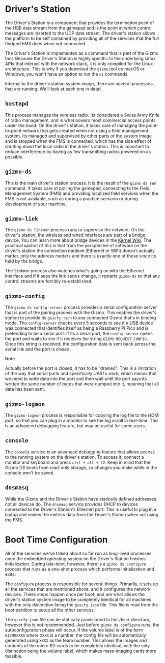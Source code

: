 # Driver's Station

The Driver's Station is a component that provides the termination
point of the USB data stream from the gamepad and is the point at
which control messages are inserted to the UDP data stream.  The
driver's station allows the platform to be self contained by providing
all of the services that the full fledged FMS does when not connected.

The Driver's Station is implemented as a command that is part of the
Gizmo tool.  Because the Driver's Station is highly specific to the
underlying Linux APIs that interact with the network stack, it is only
compiled for the Linux architecture.  This is why if you download the
`gizmo` tool on macOS or Windows, you won't have an option to run the
`ds` commands.

Internal to the driver's station system image, there are several
processes that are running.  We'll look at each one in detail.

## `hostapd`

This process manages the wireless radio.  Its considered a Swiss Army
Knife of radio management, and is what powers most commercial access
points under the hood.  On the driver's station, it takes care of
managing the point-to-point network that gets created when not using a
field management system.  Its managed and supervised by other parts of
the system image and is stopped when the FMS is connected, which has
the side effect of shutting down the local radio in the driver's
station.  This is important to reduce interference by having as few
transmitting radios powered on as possible.

## `gizmo-ds`

This is the main driver's station process.  It is the result of the
`gizmo ds run` command.  It takes care of polling the gamepad,
connecting to the Field Management System (FMS) and providing
localized field services when the FMS is not available, such as during
a practice scenario or during development of your machine.

## `gizmo-link`

The `gizmo ds linkmon` process runs to supervise the network.  On the
driver's station, the wireless and wired interfaces are part of a
bridge device.  You can learn more about bridge devices in the [Kernel
Wiki](https://wiki.linuxfoundation.org/networking/bridge).  The
practical upshot of this is that from the perspective of software on
the driver's station the connection medium (Ethernet or WiFi) doesn't
actually matter, only the address matters and there is exactly one of
those since its held by the bridge.

The `linkmon` process also watches what's going on with the Ethernet
interface and if it sees the link status change, it restarts
`gizmo-ds` so that any control streams are forcibly re-established.

## `gizmo-config`

The `gizmo ds config-server` process provides a serial configuration
server that is part of the pairing process with the Gizmo.  This
enables the driver's station to provide its `gsscfg.json` to any
connected Gizmo that's in binding mode.  The `config-server` checks
every 5 seconds to see if a USB device was connected that identifies
itself as being a Raspberry Pi Pico and is pretending to be a serial
port.  If its a serial port, the `config-server` opens the port and
waits to see if it receives the string `GIZMO_REQUEST_CONFIG`.  Once
this string is received, the configuration data is sent back across
the serial link and the port is closed.

> [!NOTE]
>
> Actually before the port is closed, it has to be "drained".  This is
> a limitation of the way that serial ports and specifically UARTs
> work, which means that we need to write data into the port and then
> wait until the port says its written the same number of bytes that
> were dumped into it, meaning that all data has been sent.

## `gizmo-logmon`

The `gizmo-logmon` process is responsible for copying the log file to
the HDMI port, so that you can plug in a monitor to see the log scroll
in real-time.  This is an advanced debugging feature, but may be
useful for some users.

## `console`

The `console` service is an advanced debugging feature that allows
access to the running system on the driver's station.  To access it,
connect a monitor and keyboard and press `ctrl + alt + f2`.  Keep in
mind that the Gizmo DS boots from read-only storage, so changes you
make while in the console won't be saved.

## `dnsmasq`

While the Gizmo and the Driver's Station have statically defined
addresses, not all devicse do.  The `dnsmasq` service provides DHCP to
devices connected to the Driver's Station's Ethernet port.  This is
useful to plug in a laptop and review the metrics data from the
Driver's Station when not using the FMS.

# Boot Time Configuration

All of the services we've talked about so far run as long-lived
processes once the embedded operating system on the Driver's Station
finishes initialization.  During late-boot, however, there is a `gizmo
ds configure` process that runs as a one-shot process which performs
initialization and exits.

The `configure` process is responsible for several things.  Primarily,
it sets up all the services that are mentioned above, and it
configures the network devices.  These steps happen once per boot, and
are what allows the driver's station system image to be completely
identical for all machines with the only distinction being the
`gsscfg.json` file.  This file is read from the boot partition to
setup all the other services.

The `gsscfg.json` file can be statically provisioned to the `/boot`
directory, however this is not recommended.  Just before `gizmo ds
configure` runs, the autoconfiguration phase will occur.  If the
volume label is of the form `GIZMOXXXX` where `XXXX` is a number, the
config file will be automatically generated using `XXXX` as the team
number.  This allows the images and contents of the micro SD cards to
be completely identical, with the only distinction being the volume
label, which makes mass-imaging cards more feasible.
